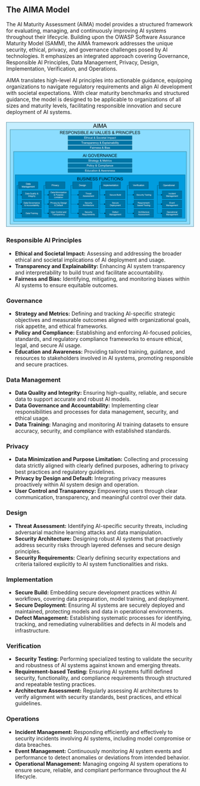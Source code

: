 ## The AIMA Model

The AI Maturity Assessment (AIMA) model provides a structured framework for evaluating, managing, and continuously improving AI systems throughout their lifecycle. Building upon the OWASP Software Assurance Maturity Model (SAMM), the AIMA framework addresses the unique security, ethical, privacy, and governance challenges posed by AI technologies. It emphasizes an integrated approach covering Governance, Responsible AI Principles, Data Management, Privacy, Design, Implementation, Verification, and Operations.

AIMA translates high-level AI principles into actionable guidance, equipping organizations to navigate regulatory requirements and align AI development with societal expectations. With clear maturity benchmarks and structured guidance, the model is designed to be applicable to organizations of all sizes and maturity levels, facilitating responsible innovation and secure deployment of AI systems.

![AIMA model diagram](./AIMA_model.png)


### Responsible AI Principles

- **Ethical and Societal Impact:** Assessing and addressing the broader ethical and societal implications of AI deployment and usage.
- **Transparency and Explainability:** Enhancing AI system transparency and interpretability to build trust and facilitate accountability.
- **Fairness and Bias:** Identifying, mitigating, and monitoring biases within AI systems to ensure equitable outcomes.

### Governance

- **Strategy and Metrics:** Defining and tracking AI-specific strategic objectives and measurable outcomes aligned with organizational goals, risk appetite, and ethical frameworks.
- **Policy and Compliance:** Establishing and enforcing AI-focused policies, standards, and regulatory compliance frameworks to ensure ethical, legal, and secure AI usage.
- **Education and Awareness:** Providing tailored training, guidance, and resources to stakeholders involved in AI systems, promoting responsible and secure practices.

### Data Management

- **Data Quality and Integrity:** Ensuring high-quality, reliable, and secure data to support accurate and robust AI models.
- **Data Governance and Accountability:** Implementing clear responsibilities and processes for data management, security, and ethical usage.
- **Data Training:** Managing and monitoring AI training datasets to ensure accuracy, security, and compliance with established standards.

### Privacy

- **Data Minimization and Purpose Limitation:** Collecting and processing data strictly aligned with clearly defined purposes, adhering to privacy best practices and regulatory guidelines.
- **Privacy by Design and Default:** Integrating privacy measures proactively within AI system design and operation.
- **User Control and Transparency:** Empowering users through clear communication, transparency, and meaningful control over their data.

### Design

- **Threat Assessment:** Identifying AI-specific security threats, including adversarial machine learning attacks and data manipulation.
- **Security Architecture:** Designing robust AI systems that proactively address security risks through layered defenses and secure design principles.
- **Security Requirements:** Clearly defining security expectations and criteria tailored explicitly to AI system functionalities and risks.

### Implementation

- **Secure Build:** Embedding secure development practices within AI workflows, covering data preparation, model training, and deployment.
- **Secure Deployment:** Ensuring AI systems are securely deployed and maintained, protecting models and data in operational environments.
- **Defect Management:** Establishing systematic processes for identifying, tracking, and remediating vulnerabilities and defects in AI models and infrastructure.

### Verification

- **Security Testing:** Performing specialized testing to validate the security and robustness of AI systems against known and emerging threats.
- **Requirement-based Testing:** Ensuring AI systems fulfill defined security, functionality, and compliance requirements through structured and repeatable testing practices.
- **Architecture Assessment:** Regularly assessing AI architectures to verify alignment with security standards, best practices, and ethical guidelines.

### Operations

- **Incident Management:** Responding efficiently and effectively to security incidents involving AI systems, including model compromise or data breaches.
- **Event Management:** Continuously monitoring AI system events and performance to detect anomalies or deviations from intended behavior.
- **Operational Management:** Managing ongoing AI system operations to ensure secure, reliable, and compliant performance throughout the AI lifecycle.


